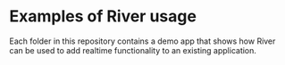 # Examples of River usage

Each folder in this repository contains a demo app that shows how River can be used to add realtime functionality to an existing application.
